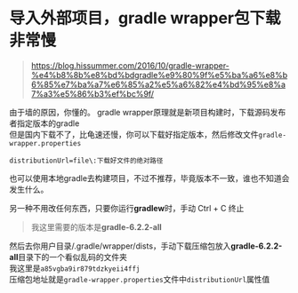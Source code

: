 # 导入外部项目，gradle wrapper包下载非常慢
> https://blog.hissummer.com/2016/10/gradle-wrapper-%e4%b8%8b%e8%bd%bdgradle%e9%80%9f%e5%ba%a6%e8%b6%85%e7%ba%a7%e6%85%a2%e5%a6%82%e4%bd%95%e8%a7%a3%e5%86%b3%ef%bc%9f/

由于墙的原因，你懂的。
gradle wrapper原理就是新项目构建时，下载源码发布者指定版本的gradle  
但是国内下载不了，比龟速还慢，你可以下载好指定版本，然后修改文件`gradle-wrapper.properties`  
```properties
distributionUrl=file\:下载好文件的绝对路径
```

也可以使用本地gradle去构建项目，不过不推荐，毕竟版本不一致，谁也不知道会发生什么。

另一种不用改任何东西，只要你运行**gradlew**时，手动 Ctrl + C 终止  
> 我这里需要的版本是**gradle-6.2.2-all**  

然后去你用户目录/.gradle/wrapper/dists，手动下载压缩包放入**gradle-6.2.2-all**目录下的一个看似乱码的文件夹  
我这里是`a85vgba9ir879tdzkyeii4ffj`  
压缩包地址就是`gradle-wrapper.properties`文件中`distributionUrl`属性值  